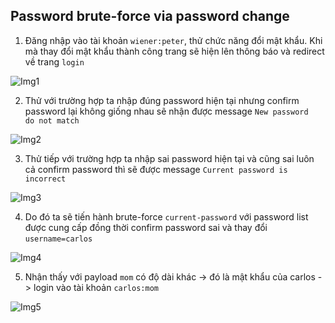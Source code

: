 ## Password brute-force via password change

1. Đăng nhập vào tài khoản ``wiener:peter``, thử chức năng đổi mật khẩu. Khi mà thay đổi mật khẩu thành công trang sẽ hiện lên thông báo và redirect về trang ``login``

![Img1](\assets/../img/change_successfully.png)
 
2. Thử với trường hợp ta nhập đúng password hiện tại nhưng confirm password lại không giống nhau sẽ nhận được message ``New password  do not match`` 

![Img2](\assets/../img/notmatch.png)

3. Thử tiếp với trường hợp ta nhập sai password hiện tại và cũng sai luôn cả confirm password thì sẽ được message ``Current password is incorrect``

![Img3](\assets/../img/wrong_cur_pwd.png)

4. Do đó ta sẽ tiến hành brute-force ``current-password`` với password list được cung cấp đồng thời confirm password sai và thay đổi ``username=carlos`` 

![Img4](\assets/../img/brute-force_pwd.png)

5. Nhận thấy với payload ``mom`` có độ dài khác -> đó là mật khẩu của carlos -> login vào tài khoản ``carlos:mom``

![Img5](\assets/../img/done.png)